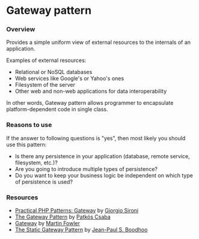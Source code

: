 Gateway pattern
===============

### Overview

Provides a simple uniform view of external resources to the internals
of an application.

Examples of external resources:

- Relational or NoSQL databases
- Web services like Google's or Yahoo's ones
- Filesystem of the server
- Other web and non-web applications for data interoperability

In other words, Gateway pattern allows programmer to encapsulate
platform-dependent code in single class.

### Reasons to use

If the answer to following questions is "yes", then most likely you should use
this pattern:

- Is there any persistence in your application (database, remote service,
  filesystem, etc.)?
- Are you going to introduce multiple types of persistence?
- Do you want to keep your business logic be independent on which type of
  persistence is used?

### Resources

- [Practical PHP Patterns: Gateway](http://css.dzone.com/books/practical-php-patterns/basic/dnp-practical-php-patterns)
  by [Giorgio Sironi](https://twitter.com/giorgiosironi)
- [The Gateway Pattern](https://tutsplus.com/lesson/the-gateway-pattern/) by
  [Patkós Csaba](https://twitter.com/PatkosCsaba)
- [Gateway](http://martinfowler.com/eaaCatalog/gateway.html) by
  [Martin Fowler](https://twitter.com/martinfowler)
- [The Static Gateway Pattern](http://codebetter.com/jpboodhoo/2007/10/15/the-static-gateway-pattern/)
  by [Jean-Paul S. Boodhoo](https://twitter.com/jpboodhoo)
